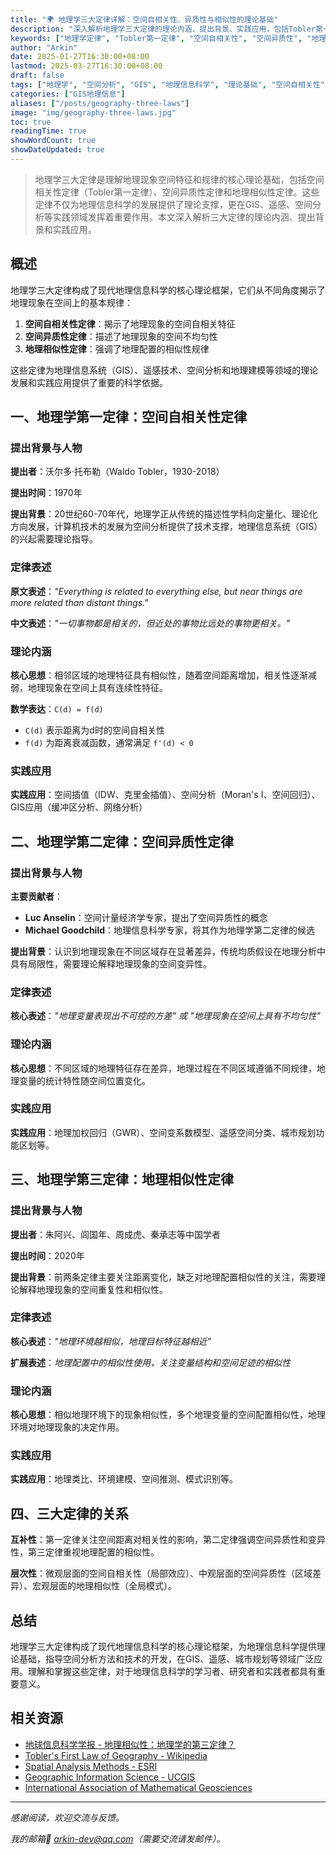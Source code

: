 ```yaml
---
title: "🌍 地理学三大定律详解：空间自相关性、异质性与相似性的理论基础"
description: "深入解析地理学三大定律的理论内涵、提出背景、实践应用，包括Tobler第一定律、空间异质性定律和地理相似性定律，为地理信息科学和空间分析提供理论基础"
keywords: ["地理学定律", "Tobler第一定律", "空间自相关性", "空间异质性", "地理相似性", "空间分析", "GIS"]
author: "Arkin"
date: 2025-01-27T16:30:00+08:00
lastmod: 2025-03-27T16:30:00+08:00
draft: false
tags: ["地理学", "空间分析", "GIS", "地理信息科学", "理论基础", "空间自相关性"]
categories: ["GIS地理信息"]
aliases: ["/posts/geography-three-laws"]
image: "img/geography-three-laws.jpg"
toc: true
readingTime: true
showWordCount: true
showDateUpdated: true
---
```


> 地理学三大定律是理解地理现象空间特征和规律的核心理论基础，包括空间相关性定律（Tobler第一定律）、空间异质性定律和地理相似性定律。这些定律不仅为地理信息科学的发展提供了理论支撑，更在GIS、遥感、空间分析等实践领域发挥着重要作用。本文深入解析三大定律的理论内涵、提出背景和实践应用。

## 概述

地理学三大定律构成了现代地理信息科学的核心理论框架，它们从不同角度揭示了地理现象在空间上的基本规律：

1. **空间自相关性定律**：揭示了地理现象的空间自相关特征
2. **空间异质性定律**：描述了地理现象的空间不均匀性
3. **地理相似性定律**：强调了地理配置的相似性规律

这些定律为地理信息系统（GIS）、遥感技术、空间分析和地理建模等领域的理论发展和实践应用提供了重要的科学依据。

## 一、地理学第一定律：空间自相关性定律

### 提出背景与人物

**提出者**：沃尔多·托布勒（Waldo Tobler，1930-2018）

**提出时间**：1970年

**提出背景**：20世纪60-70年代，地理学正从传统的描述性学科向定量化、理论化方向发展，计算机技术的发展为空间分析提供了技术支撑，地理信息系统（GIS）的兴起需要理论指导。

### 定律表述

**原文表述**：*"Everything is related to everything else, but near things are more related than distant things."*

**中文表述**：*"一切事物都是相关的，但近处的事物比远处的事物更相关。"*

### 理论内涵

**核心思想**：相邻区域的地理特征具有相似性，随着空间距离增加，相关性逐渐减弱，地理现象在空间上具有连续性特征。

**数学表达**：`C(d) = f(d)`
- `C(d)` 表示距离为d时的空间自相关性
- `f(d)` 为距离衰减函数，通常满足 `f'(d) < 0`

### 实践应用

**实践应用**：空间插值（IDW、克里金插值）、空间分析（Moran's I、空间回归）、GIS应用（缓冲区分析、网络分析）

## 二、地理学第二定律：空间异质性定律

### 提出背景与人物

**主要贡献者**：
- **Luc Anselin**：空间计量经济学专家，提出了空间异质性的概念
- **Michael Goodchild**：地理信息科学专家，将其作为地理学第二定律的候选

**提出背景**：认识到地理现象在不同区域存在显著差异，传统均质假设在地理分析中具有局限性，需要理论解释地理现象的空间变异性。

### 定律表述

**核心表述**：*"地理变量表现出不可控的方差" 或 "地理现象在空间上具有不均匀性"*

### 理论内涵

**核心思想**：不同区域的地理特征存在差异，地理过程在不同区域遵循不同规律，地理变量的统计特性随空间位置变化。

### 实践应用

**实践应用**：地理加权回归（GWR）、空间变系数模型、遥感空间分类、城市规划功能区划等。

## 三、地理学第三定律：地理相似性定律

### 提出背景与人物

**提出者**：朱阿兴、闾国年、周成虎、秦承志等中国学者

**提出时间**：2020年

**提出背景**：前两条定律主要关注距离变化，缺乏对地理配置相似性的关注，需要理论解释地理现象的空间重复性和相似性。

### 定律表述

**核心表述**：*"地理环境越相似，地理目标特征越相近"*

**扩展表述**：*地理配置中的相似性使用，关注变量结构和空间足迹的相似性*

### 理论内涵

**核心思想**：相似地理环境下的现象相似性，多个地理变量的空间配置相似性，地理环境对地理现象的决定作用。

### 实践应用

**实践应用**：地理类比、环境建模、空间推测、模式识别等。

## 四、三大定律的关系

**互补性**：第一定律关注空间距离对相关性的影响，第二定律强调空间异质性和变异性，第三定律重视地理配置的相似性。

**层次性**：微观层面的空间自相关性（局部效应）、中观层面的空间异质性（区域差异）、宏观层面的地理相似性（全局模式）。

## 总结

地理学三大定律构成了现代地理信息科学的核心理论框架，为地理信息科学提供理论基础，指导空间分析方法和技术的开发，在GIS、遥感、城市规划等领域广泛应用。理解和掌握这些定律，对于地理信息科学的学习者、研究者和实践者都具有重要意义。

## 相关资源

- [地球信息科学学报 - 地理相似性：地理学的第三定律？](https://www.dqxxkx.cn/article/2020/1560-8999/1560-8999-22-4-673.shtml)
- [Tobler's First Law of Geography - Wikipedia](https://en.wikipedia.org/wiki/Tobler%27s_first_law_of_geography)
- [Spatial Analysis Methods - ESRI](https://www.esri.com/en-us/what-is-gis/spatial-analysis)
- [Geographic Information Science - UCGIS](https://www.ucgis.org/)
- [International Association of Mathematical Geosciences](https://www.iamg.org/)

---

*感谢阅读，欢迎交流与反馈。*

*我的邮箱📮 arkin-dev@qq.com（需要交流请发邮件）。*

